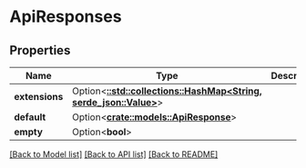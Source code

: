 # ApiResponses

## Properties

Name | Type | Description | Notes
------------ | ------------- | ------------- | -------------
**extensions** | Option<[**::std::collections::HashMap<String, serde_json::Value>**](serde_json::Value.md)> |  | [optional]
**default** | Option<[**crate::models::ApiResponse**](ApiResponse.md)> |  | [optional]
**empty** | Option<**bool**> |  | [optional]

[[Back to Model list]](../README.md#documentation-for-models) [[Back to API list]](../README.md#documentation-for-api-endpoints) [[Back to README]](../README.md)


